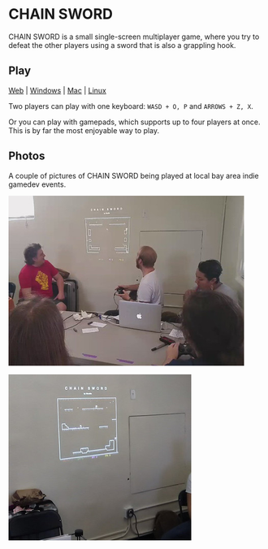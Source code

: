 # CHAIN SWORD

CHAIN SWORD is a small single-screen multiplayer game, where you try to defeat the other players using a sword that is also a grappling hook.

## Play

[Web](http://eight45.net:8000/chain-sword) | [Windows](http://eight45.net:8000/chain-sword/CHAIN_SWORD-win.zip) | [Mac](http://eight45.net:8000/chain-sword/CHAIN_SWORD-mac.zip) | [Linux](http://eight45.net:8000/chain-sword/CHAIN_SWORD-linux.AppImage)

Two players can play with one keyboard: `WASD + O, P` and `ARROWS + Z, X`.

Or you can play with gamepads, which supports up to four players at once. This is by far the most enjoyable way to play.

## Photos

A couple of pictures of CHAIN SWORD being played at local bay area indie gamedev events.

![chain sword projected on a wall](static/chainsword1.jpg)

![chain sword being played by people](static/chainsword2.jpg)
